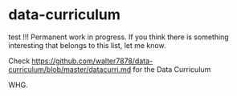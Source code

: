 # data-curriculum

test !!!
Permanent work in progress. If you think there is something interesting that belongs to this list, let me know.

Check https://github.com/walter7878/data-curriculum/blob/master/datacurri.md for the Data Curriculum

WHG.

